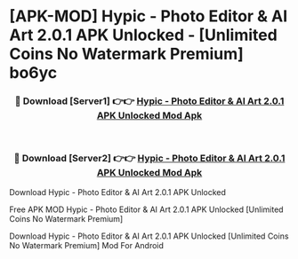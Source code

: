 # [APK-MOD] Hypic - Photo Editor & AI Art 2.0.1 APK Unlocked - [Unlimited Coins No Watermark Premium] bo6yc



<div align="center">
<h3>🔴 Download [Server1] 👉👉 <a href="https://momento.my/?title=Hypic_-_Photo_Editor_&_AI_Art_2.0.1_APK_Unlocked">Hypic - Photo Editor & AI Art 2.0.1 APK Unlocked Mod Apk</a></h3><br>

<h3>🔴 Download [Server2] 👉👉 <a href="https://momento.my/?title=Hypic_-_Photo_Editor_&_AI_Art_2.0.1_APK_Unlocked">Hypic - Photo Editor & AI Art 2.0.1 APK Unlocked Mod Apk</a></h3>
</div>



Download Hypic - Photo Editor & AI Art 2.0.1 APK Unlocked 

Free APK MOD Hypic - Photo Editor & AI Art 2.0.1 APK Unlocked [Unlimited Coins No Watermark Premium]

Download Hypic - Photo Editor & AI Art 2.0.1 APK Unlocked [Unlimited Coins No Watermark Premium] Mod For Android
